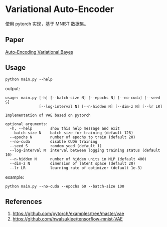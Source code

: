 # Variational Auto-Encoder

使用 pytorch 实现，基于 MNIST 数据集。

## Paper

[Auto-Encoding Variational Bayes](https://arxiv.org/abs/1312.6114)

## Usage

```shell
python main.py --help
```

output:

```
usage: main.py [-h] [--batch-size N] [--epochs N] [--no-cuda] [--seed S]
               [--log-interval N] [--n-hidden N] [--dim-z N] [--lr LR]

Implementation of VAE based on pytorch

optional arguments:
  -h, --help        show this help message and exit
  --batch-size N    batch size for training (default 128)
  --epochs N        number of epochs to train (default 20)
  --no-cuda         disable CUDA training
  --seed S          random seed (default 1)
  --log-interval N  interval between logging training status (default 10)
  --n-hidden N      number of hidden units in MLP (default 400)
  --dim-z N         dimension of latent space (default 20)
  --lr LR           learning rate of optimizer (default 1e-3)
```

example:

```shell
python main.py --no-cuda --epochs 60 --batch-size 100
```

## References

1. https://github.com/pytorch/examples/tree/master/vae
2. https://github.com/hwalsuklee/tensorflow-mnist-VAE

